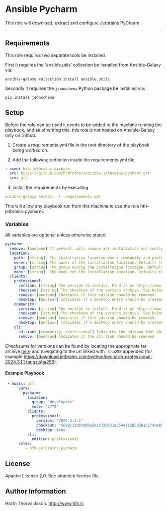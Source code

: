 # Ansible Pycharm

This role will download, extract and configure Jetbrains PyCharm.

---

## Requirements


This role requires two separate tools be installed.

First it requires the 'ansible.utils' collection be installed from Ansible-Galaxy via:

```shell
ansible-galaxy collection install ansible.utils
```

Secondly it requires the `jsonschema` Python package be installed via:

```shell
pip install jsonschema
```

## Setup

Before the role can be used it needs to be added to the machine running the playbook, and as of writing this, this role is not hosted on Ansible-Galaxy only on Github.

1. Create a requirements.yml file in the root directory of the playbook being worked on.

2. Add the following definition inside the requirements.yml file:

```yaml
- name: hth-jetbrains-pycharm
  src: https://github.com/hrafnthor/ansible-jetbrains-pycharm.git
  scm: git
````

3. Install the requirements by executing

```yaml
ansible-galaxy install -r .requirements.yml
```

This will allow any playbook run from this machine to use the role hth-jetbrains-pycharm.

### Variables


All variables are optional unless otherwise stated.

```yaml
pycharm:
  remove: [boolean] If present, will remove all installation and configuration made by the role
  location:
    path: [string]  The installation location where community and professional versions will be installed. Defaults to '/opt/jetbrains/pycharm'
    owner: [string] The owner of the installation location. Defaults to 'root'.
    group: [string] The group owning the installation location. Defaults to 'root'
    mode: [string]  The mode for the installation location. Defaults to '0755'
  clients:
    professional:
      version: [string] The version to install. Find it at https://www.jetbrains.com/pycharm/download/other.html [required if installing]
      checksum: [string] The checksum of the version archive. See below. [required if installing]
      remove: [boolean] Indicates if this edition should be removed.
      desktop: [boolean] Indicates if a desktop entry should be created
    community:
      version: [string] The version to install. Find it at https://www.jetbrains.com/pycharm/download/other.html [required if installing]
      checksum: [string] The checksum of the version archive. See below. [required if installing]
      remove: [boolean] Indicates if this edition should be removed.
      desktop: [boolean] Indicates if a desktop entry should be created
    cli:
      edition: [community, professional] Indicates the edition that should be linked
      remove: [boolean] Indicates if the cli link should be removed

```

Checksums for versions can be found by locating the appropriate tar archive [here](https://www.jetbrains.com/pycharm/download/other.html) and navigating to the url linked with `.sha256` appended (for example https://download.jetbrains.com/python/pycharm-professional-2024.3.1.1.tar.gz.sha256).

#### Example Playbook


```yaml
 - hosts: all
      vars:
        pycharm:
          location:
            group: "developers"
            mode: "2774"
          clients:
            professional:
              version: "2024.3.1.1"
              checksum: "5698131d93d00a261c720a31ec54ef1c850581c274be6938dd923e8c0383da25"
              desktop: true
          cli:
            edition: professional
      roles:
         - hth-jetbrains-pycharm
```

License
-------

Apache License 2.0. See attached license file.

Author Information
------------------

Hrafn Thorvaldsson.
http://www.hth.is
